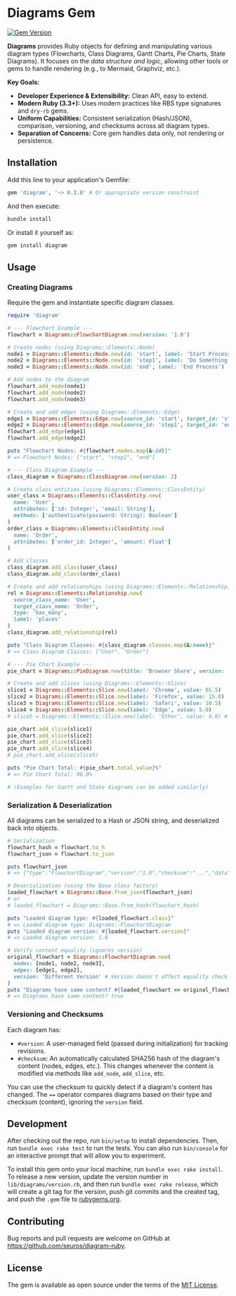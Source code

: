 # Diagrams Gem

[![Gem Version](https://badge.fury.io/rb/diagram.svg)](https://badge.fury.io/rb/diagram)
<!-- Add badges for Build Status, Code Climate, etc. once CI/analysis is set up -->

**Diagrams** provides Ruby objects for defining and manipulating various diagram types (Flowcharts, Class Diagrams, Gantt Charts, Pie Charts, State Diagrams). It focuses on the *data structure and logic*, allowing other tools or gems to handle rendering (e.g., to Mermaid, Graphviz, etc.).

**Key Goals:**

*   **Developer Experience & Extensibility:** Clean API, easy to extend.
*   **Modern Ruby (3.3+):** Uses modern practices like RBS type signatures and `dry-rb` gems.
*   **Uniform Capabilities:** Consistent serialization (Hash/JSON), comparison, versioning, and checksums across all diagram types.
*   **Separation of Concerns:** Core gem handles data only, not rendering or persistence.

## Installation

Add this line to your application's Gemfile:

```ruby
gem 'diagram', '~> 0.3.0' # Or appropriate version constraint
```

And then execute:

```bash
bundle install
```

Or install it yourself as:

```bash
gem install diagram
```

## Usage

### Creating Diagrams

Require the gem and instantiate specific diagram classes.

```ruby
require 'diagram'

# --- Flowchart Example ---
flowchart = Diagrams::FlowchartDiagram.new(version: '1.0')

# Create nodes (using Diagrams::Elements::Node)
node1 = Diagrams::Elements::Node.new(id: 'start', label: 'Start Process')
node2 = Diagrams::Elements::Node.new(id: 'step1', label: 'Do Something')
node3 = Diagrams::Elements::Node.new(id: 'end', label: 'End Process')

# Add nodes to the diagram
flowchart.add_node(node1)
flowchart.add_node(node2)
flowchart.add_node(node3)

# Create and add edges (using Diagrams::Elements::Edge)
edge1 = Diagrams::Elements::Edge.new(source_id: 'start', target_id: 'step1')
edge2 = Diagrams::Elements::Edge.new(source_id: 'step1', target_id: 'end', label: 'Finished')
flowchart.add_edge(edge1)
flowchart.add_edge(edge2)

puts "Flowchart Nodes: #{flowchart.nodes.map(&:id)}"
# => Flowchart Nodes: ["start", "step1", "end"]

# --- Class Diagram Example ---
class_diagram = Diagrams::ClassDiagram.new(version: 2)

# Create class entities (using Diagrams::Elements::ClassEntity)
user_class = Diagrams::Elements::ClassEntity.new(
  name: 'User',
  attributes: ['id: Integer', 'email: String'],
  methods: ['authenticate(password: String): Boolean']
)
order_class = Diagrams::Elements::ClassEntity.new(
  name: 'Order',
  attributes: ['order_id: Integer', 'amount: Float']
)

# Add classes
class_diagram.add_class(user_class)
class_diagram.add_class(order_class)

# Create and add relationships (using Diagrams::Elements::Relationship)
rel = Diagrams::Elements::Relationship.new(
  source_class_name: 'User',
  target_class_name: 'Order',
  type: 'has_many',
  label: 'places'
)
class_diagram.add_relationship(rel)

puts "Class Diagram Classes: #{class_diagram.classes.map(&:name)}"
# => Class Diagram Classes: ["User", "Order"]

# --- Pie Chart Example ---
pie_chart = Diagrams::PieDiagram.new(title: 'Browser Share', version: '2024-Q1')

# Create and add slices (using Diagrams::Elements::Slice)
slice1 = Diagrams::Elements::Slice.new(label: 'Chrome', value: 65.5)
slice2 = Diagrams::Elements::Slice.new(label: 'Firefox', value: 15.0)
slice3 = Diagrams::Elements::Slice.new(label: 'Safari', value: 10.5)
slice4 = Diagrams::Elements::Slice.new(label: 'Edge', value: 5.0)
# slice5 = Diagrams::Elements::Slice.new(label: 'Other', value: 4.0) # Total must be <= 100

pie_chart.add_slice(slice1)
pie_chart.add_slice(slice2)
pie_chart.add_slice(slice3)
pie_chart.add_slice(slice4)
# pie_chart.add_slice(slice5)

puts "Pie Chart Total: #{pie_chart.total_value}%"
# => Pie Chart Total: 96.0%

# (Examples for Gantt and State diagrams can be added similarly)
```

### Serialization & Deserialization

All diagrams can be serialized to a Hash or JSON string, and deserialized back into objects.

```ruby
# Serialization
flowchart_hash = flowchart.to_h
flowchart_json = flowchart.to_json

puts flowchart_json
# => {"type":"FlowchartDiagram","version":"1.0","checksum":"...","data":{"nodes":[...],"edges":[...]}}

# Deserialization (using the Base class factory)
loaded_flowchart = Diagrams::Base.from_json(flowchart_json)
# or
# loaded_flowchart = Diagrams::Base.from_hash(flowchart_hash)

puts "Loaded diagram type: #{loaded_flowchart.class}"
# => Loaded diagram type: Diagrams::FlowchartDiagram
puts "Loaded diagram version: #{loaded_flowchart.version}"
# => Loaded diagram version: 1.0

# Verify content equality (ignores version)
original_flowchart = Diagrams::FlowchartDiagram.new(
  nodes: [node1, node2, node3],
  edges: [edge1, edge2],
  version: 'Different Version' # Version doesn't affect equality check
)
puts "Diagrams have same content? #{loaded_flowchart == original_flowchart}"
# => Diagrams have same content? true
```

### Versioning and Checksums

Each diagram has:

*   `#version`: A user-managed field (passed during initialization) for tracking revisions.
*   `#checksum`: An automatically calculated SHA256 hash of the diagram's content (nodes, edges, etc.). This changes whenever the content is modified via methods like `add_node`, `add_slice`, etc.

You can use the checksum to quickly detect if a diagram's content has changed. The `==` operator compares diagrams based on their type and checksum (content), ignoring the `version` field.

## Development

After checking out the repo, run `bin/setup` to install dependencies. Then, run `bundle exec rake test` to run the tests. You can also run `bin/console` for an interactive prompt that will allow you to experiment.

To install this gem onto your local machine, run `bundle exec rake install`. To release a new version, update the version number in `lib/diagrams/version.rb`, and then run `bundle exec rake release`, which will create a git tag for the version, push git commits and the created tag, and push the `.gem` file to [rubygems.org](https://rubygems.org).

## Contributing

Bug reports and pull requests are welcome on GitHub at https://github.com/seuros/diagram-ruby.

## License

The gem is available as open source under the terms of the [MIT License](https://opensource.org/licenses/MIT).
